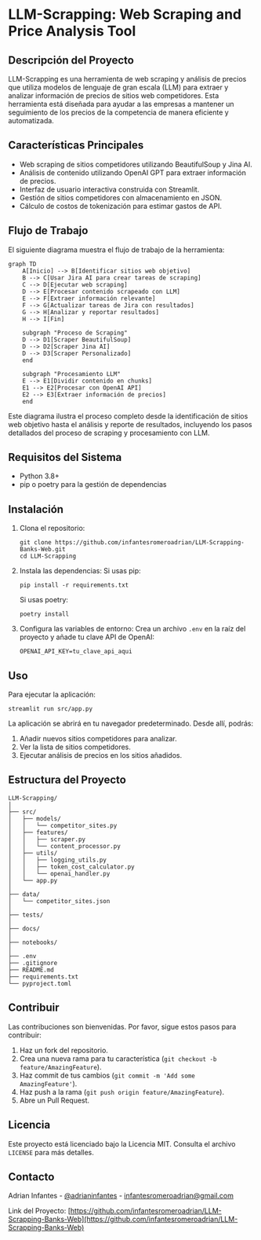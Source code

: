 # LLM-Scrapping: Web Scraping and Price Analysis Tool

## Descripción del Proyecto

LLM-Scrapping es una herramienta de web scraping y análisis de precios que utiliza modelos de lenguaje de gran escala (LLM) para extraer y analizar información de precios de sitios web competidores. Esta herramienta está diseñada para ayudar a las empresas a mantener un seguimiento de los precios de la competencia de manera eficiente y automatizada.

## Características Principales

- Web scraping de sitios competidores utilizando BeautifulSoup y Jina AI.
- Análisis de contenido utilizando OpenAI GPT para extraer información de precios.
- Interfaz de usuario interactiva construida con Streamlit.
- Gestión de sitios competidores con almacenamiento en JSON.
- Cálculo de costos de tokenización para estimar gastos de API.

## Flujo de Trabajo

El siguiente diagrama muestra el flujo de trabajo de la herramienta:

```mermaid
graph TD
    A[Inicio] --> B[Identificar sitios web objetivo]
    B --> C[Usar Jira AI para crear tareas de scraping]
    C --> D[Ejecutar web scraping]
    D --> E[Procesar contenido scrapeado con LLM]
    E --> F[Extraer información relevante]
    F --> G[Actualizar tareas de Jira con resultados]
    G --> H[Analizar y reportar resultados]
    H --> I[Fin]

    subgraph "Proceso de Scraping"
    D --> D1[Scraper BeautifulSoup]
    D --> D2[Scraper Jina AI]
    D --> D3[Scraper Personalizado]
    end

    subgraph "Procesamiento LLM"
    E --> E1[Dividir contenido en chunks]
    E1 --> E2[Procesar con OpenAI API]
    E2 --> E3[Extraer información de precios]
    end
```

Este diagrama ilustra el proceso completo desde la identificación de sitios web objetivo hasta el análisis y reporte de resultados, incluyendo los pasos detallados del proceso de scraping y procesamiento con LLM.

## Requisitos del Sistema

- Python 3.8+
- pip o poetry para la gestión de dependencias

## Instalación

1. Clona el repositorio:
   ```
   git clone https://github.com/infantesromeroadrian/LLM-Scrapping-Banks-Web.git
   cd LLM-Scrapping
   ```

2. Instala las dependencias:
   Si usas pip:
   ```
   pip install -r requirements.txt
   ```
   Si usas poetry:
   ```
   poetry install
   ```

3. Configura las variables de entorno:
   Crea un archivo `.env` en la raíz del proyecto y añade tu clave API de OpenAI:
   ```
   OPENAI_API_KEY=tu_clave_api_aqui
   ```

## Uso

Para ejecutar la aplicación:

```
streamlit run src/app.py
```

La aplicación se abrirá en tu navegador predeterminado. Desde allí, podrás:

1. Añadir nuevos sitios competidores para analizar.
2. Ver la lista de sitios competidores.
3. Ejecutar análisis de precios en los sitios añadidos.

## Estructura del Proyecto

```
LLM-Scrapping/
│
├── src/
│   ├── models/
│   │   └── competitor_sites.py
│   ├── features/
│   │   ├── scraper.py
│   │   └── content_processor.py
│   ├── utils/
│   │   ├── logging_utils.py
│   │   ├── token_cost_calculator.py
│   │   └── openai_handler.py
│   └── app.py
│
├── data/
│   └── competitor_sites.json
│
├── tests/
│
├── docs/
│
├── notebooks/
│
├── .env
├── .gitignore
├── README.md
├── requirements.txt
└── pyproject.toml
```

## Contribuir

Las contribuciones son bienvenidas. Por favor, sigue estos pasos para contribuir:

1. Haz un fork del repositorio.
2. Crea una nueva rama para tu característica (`git checkout -b feature/AmazingFeature`).
3. Haz commit de tus cambios (`git commit -m 'Add some AmazingFeature'`).
4. Haz push a la rama (`git push origin feature/AmazingFeature`).
5. Abre un Pull Request.

## Licencia

Este proyecto está licenciado bajo la Licencia MIT. Consulta el archivo `LICENSE` para más detalles.

## Contacto

Adrian Infantes - [@adrianinfantes](https://www.linkedin.com/in/adrianinfantes/) - infantesromeroadrian@gmail.com

Link del Proyecto: [https://github.com/infantesromeroadrian/LLM-Scrapping-Banks-Web](https://github.com/infantesromeroadrian/LLM-Scrapping-Banks-Web)